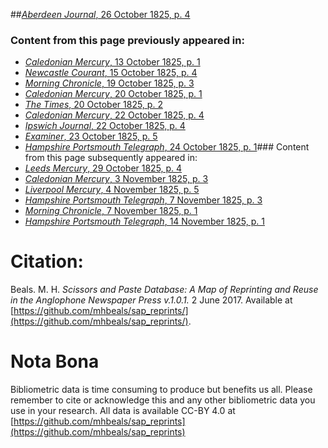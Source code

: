 ##[*Aberdeen Journal*, 26 October 1825, p. 4](https://mhbeals.github.io/sap_html/Aberdeen-Journal/Aberdeen-Journal-26-October-1825-p-4)

### Content from this page previously appeared in:
+ [*Caledonian Mercury*, 13 October 1825, p. 1](https://mhbeals.github.io/sap_html/Caledonian-Mercury/Caledonian-Mercury-13-October-1825-p-1)
+ [*Newcastle Courant*, 15 October 1825, p. 4](https://mhbeals.github.io/sap_html/Newcastle-Courant/Newcastle-Courant-15-October-1825-p-4)
+ [*Morning Chronicle*, 19 October 1825, p. 3](https://mhbeals.github.io/sap_html/Morning-Chronicle/Morning-Chronicle-19-October-1825-p-3)
+ [*Caledonian Mercury*, 20 October 1825, p. 1](https://mhbeals.github.io/sap_html/Caledonian-Mercury/Caledonian-Mercury-20-October-1825-p-1)
+ [*The Times*, 20 October 1825, p. 2](https://mhbeals.github.io/sap_html/The-Times/The-Times-20-October-1825-p-2)
+ [*Caledonian Mercury*, 22 October 1825, p. 4](https://mhbeals.github.io/sap_html/Caledonian-Mercury/Caledonian-Mercury-22-October-1825-p-4)
+ [*Ipswich Journal*, 22 October 1825, p. 4](https://mhbeals.github.io/sap_html/Ipswich-Journal/Ipswich-Journal-22-October-1825-p-4)
+ [*Examiner*, 23 October 1825, p. 5](https://mhbeals.github.io/sap_html/Examiner/Examiner-23-October-1825-p-5)
+ [*Hampshire Portsmouth Telegraph*, 24 October 1825, p. 1](https://mhbeals.github.io/sap_html/Hampshire-Portsmouth-Telegraph/Hampshire-Portsmouth-Telegraph-24-October-1825-p-1)### Content from this page subsequently appeared in:
+ [*Leeds Mercury*, 29 October 1825, p. 4](https://mhbeals.github.io/sap_html/Leeds-Mercury/Leeds-Mercury-29-October-1825-p-4)
+ [*Caledonian Mercury*, 3 November 1825, p. 3](https://mhbeals.github.io/sap_html/Caledonian-Mercury/Caledonian-Mercury-3-November-1825-p-3)
+ [*Liverpool Mercury*, 4 November 1825, p. 5](https://mhbeals.github.io/sap_html/Liverpool-Mercury/Liverpool-Mercury-4-November-1825-p-5)
+ [*Hampshire Portsmouth Telegraph*, 7 November 1825, p. 3](https://mhbeals.github.io/sap_html/Hampshire-Portsmouth-Telegraph/Hampshire-Portsmouth-Telegraph-7-November-1825-p-3)
+ [*Morning Chronicle*, 7 November 1825, p. 1](https://mhbeals.github.io/sap_html/Morning-Chronicle/Morning-Chronicle-7-November-1825-p-1)
+ [*Hampshire Portsmouth Telegraph*, 14 November 1825, p. 1](https://mhbeals.github.io/sap_html/Hampshire-Portsmouth-Telegraph/Hampshire-Portsmouth-Telegraph-14-November-1825-p-1)
                    
# Citation: 

Beals. M. H. *Scissors and Paste Database: A Map of Reprinting and Reuse in the Anglophone Newspaper Press v.1.0.1.* 2 June 2017. Available at [https://github.com/mhbeals/sap_reprints/](https://github.com/mhbeals/sap_reprints/). 
                    
# Nota Bona

Bibliometric data is time consuming to produce but benefits us all. Please remember to cite or acknowledge this and any other bibliometric data you use in your research. All data is available CC-BY 4.0 at [https://github.com/mhbeals/sap_reprints](https://github.com/mhbeals/sap_reprints)